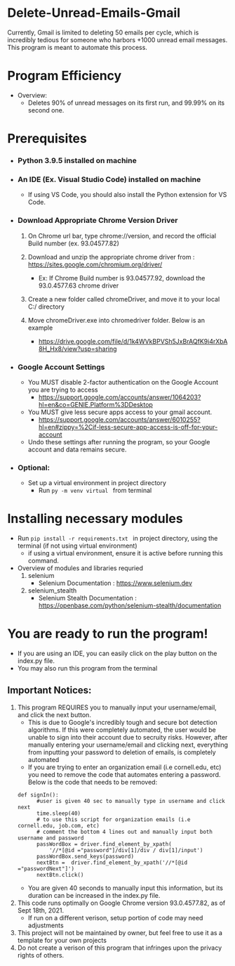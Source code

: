 # Delete-Unread-Emails-Gmail
Currently, Gmail is limited to deleting 50 emails per cycle, which is incredibly tedious for someone who harbors +1000 unread email messages. This program is meant to automate this process. 

# Program Efficiency 
* Overview: 
    * Deletes 90% of unread messages on its first run, and 99.99% on its second one. 
    
# Prerequisites
* ###  Python 3.9.5 installed on machine
* ###  An IDE (Ex. Visual Studio Code) installed on machine
    * If using VS Code, you should also install the Python extension for VS Code.
* ###  Download Appropriate Chrome Version Driver

    1. On Chrome url bar, type chrome://version, and record the official Build number (ex. 93.04577.82)
    
    2. Download and unzip the appropriate chrome driver from : https://sites.google.com/chromium.org/driver/
        * Ex: If Chrome Build number is 93.04577.92, download the 93.0.4577.63 chrome driver
        
    3. Create a new folder called chromeDriver, and move it to your local C:/ directory
    
    4. Move chromeDriver.exe into chromedriver folder. Below is an example
        * https://drive.google.com/file/d/1k4WVkBPVSh5JxBrAQfK9i4rXbA8H_Hx8/view?usp=sharing
        
* ### Google Account Settings 
    * You MUST disable 2-factor authentication on the Google Account you are trying to access 
        * https://support.google.com/accounts/answer/1064203?hl=en&co=GENIE.Platform%3DDesktop
    * You MUST give less secure apps access to your gmail account.  
        * https://support.google.com/accounts/answer/6010255?hl=en#zippy=%2Cif-less-secure-app-access-is-off-for-your-account
    * Undo these settings after running the program, so your Google account and data remains secure. 
    
* ### Optional: 
     * Set up a virtual environment in project directory
         * Run ```py -m venv virtual ``` from terminal

# Installing necessary modules
* Run ```pip install -r requirements.txt ``` in project directory, using the terminal (if not using virtual environment)
    * if using a virtual environment, ensure it is active before running this command.
* Overview of modules and libraries requried 
    1. selenium
         * Selenium Documentation : https://www.selenium.dev
    2. selenium_stealth
         * Selenium Stealth Documentation : https://openbase.com/python/selenium-stealth/documentation

# You are ready to run the program! 
* If you are using an IDE, you can easily click on the play button on the index.py file. 
* You may also run this program from the terminal

## Important Notices: 
1. This program REQUIRES you to manually input your username/email, and click the next button.
      * This is due to Google's incredibly tough and secure bot detection algorithms. If this were completely automated, the user would be unable to sign into their account due to secruity risks. However, after manually entering your username/email and clicking next, everything from inputting your password to deletion of emails, is completely automated
      * If you are trying to enter an organization email (i.e cornell.edu, etc) you need to remove the code that automates entering a password. Below is the code that needs to be removed:
    ``` 
    def signIn():
          #user is given 40 sec to manually type in username and click next
          time.sleep(40)
          # to use this script for organization emails (i.e cornell.edu, job.com, etc)
          # comment the bottom 4 lines out and manually input both username and password
          passWordBox = driver.find_element_by_xpath(
              '//*[@id ="password"]/div[1]/div / div[1]/input')
          passWordBox.send_keys(password)
          nextBtn =  driver.find_element_by_xpath('//*[@id ="passwordNext"]')
          nextBtn.click() 
    ```
      * You are given 40 seconds to manually input this information, but its duration can be increased in the index.py file.
2. This code runs optimally on Google Chrome version 93.0.4577.82, as of Sept 18th, 2021. 
      * If run on a different verison, setup portion of code may need adjustments   
3. This project will not be maintained by owner, but feel free to use it as a template for your own projects
4. Do not create a verison of this program that infringes upon the privacy rights of others. 
